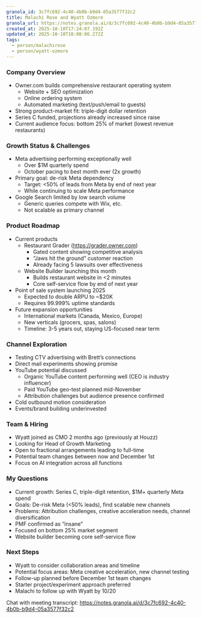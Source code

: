 ```yaml
---
granola_id: 3c7fc692-4c40-4b0b-b9d4-05a3577f32c2
title: Malachi Rose and Wyatt Ozmore
granola_url: https://notes.granola.ai/d/3c7fc692-4c40-4b0b-b9d4-05a3577f32c2
created_at: 2025-10-10T17:24:07.192Z
updated_at: 2025-10-10T18:08:06.272Z
tags:
  - person/malachirose
  - person/wyatt-ozmore
---
```


### Company Overview

- Owner.com builds comprehensive restaurant operating system
  - Website + SEO optimization
  - Online ordering system
  - Automated marketing (text/push/email to guests)
- Strong product-market fit: triple-digit dollar retention
- Series C funded, projections already increased since raise
- Current audience focus: bottom 25% of market (lowest revenue restaurants)

### Growth Status & Challenges

- Meta advertising performing exceptionally well
  - Over $1M quarterly spend
  - October pacing to best month ever (2x growth)
- Primary goal: de-risk Meta dependency
  - Target: <50% of leads from Meta by end of next year
  - While continuing to scale Meta performance
- Google Search limited by low search volume
  - Generic queries compete with Wix, etc.
  - Not scalable as primary channel

### Product Roadmap

- Current products
  - Restaurant Grader (https://grader.owner.com)
    - Gated content showing competitive analysis
    - “Jaws hit the ground” customer reaction
    - Already facing 5 lawsuits over effectiveness
  - Website Builder launching this month
    - Builds restaurant website in <2 minutes
    - Core self-service flow by end of next year
- Point of sale system launching 2025
  - Expected to double ARPU to ~$20K
  - Requires 99.999% uptime standards
- Future expansion opportunities
  - International markets (Canada, Mexico, Europe)
  - New verticals (grocers, spas, salons)
  - Timeline: 3-5 years out, staying US-focused near term

### Channel Exploration

- Testing CTV advertising with Brett’s connections
- Direct mail experiments showing promise
- YouTube potential discussed
  - Organic YouTube content performing well (CEO is industry influencer)
  - Paid YouTube geo-test planned mid-November
  - Attribution challenges but audience presence confirmed
- Cold outbound motion consideration
- Events/brand building underinvested

### Team & Hiring

- Wyatt joined as CMO 2 months ago (previously at Houzz)
- Looking for Head of Growth Marketing
- Open to fractional arrangements leading to full-time
- Potential team changes between now and December 1st
- Focus on AI integration across all functions

### My Questions

- Current growth: Series C, triple-digit retention, $1M+ quarterly Meta spend
- Goals: De-risk Meta (<50% leads), find scalable new channels
- Problems: Attribution challenges, creative acceleration needs, channel diversification
- PMF confirmed as “insane”
- Focused on bottom 25% market segment
- Website builder becoming core self-service flow

### Next Steps

- Wyatt to consider collaboration areas and timeline
- Potential focus areas: Meta creative acceleration, new channel testing
- Follow-up planned before December 1st team changes
- Starter project/experiment approach preferred
- Malachi to follow up with Wyatt by 10/20

Chat with meeting transcript: https://notes.granola.ai/d/3c7fc692-4c40-4b0b-b9d4-05a3577f32c2

